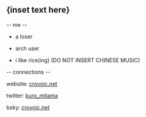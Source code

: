 ## {inset text here}

-- me --
- a loser

- arch user

- i like rice(ing) (DO NOT INSERT CHINESE MUSIC)

-- connections --

website: [crovoic.net](https://crovoic.net) 

twitter: [kuro_mitama](https://x.com/Kuro_Mitama) 

bsky: [crovoic.net](https://bsky.app/profile/crovoic.net)

